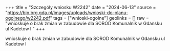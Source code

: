 +++
title = "Szczegóły wniosku W2242"
date = "2024-06-13"
source = "https://bip.brg.gda.pl/images/uploads/wnioski-do-planu-ogolnego/w2242.pdf"
tags = ["wnioski-ogolne"]
geolinks = []
raw = "wnioskuje o brak zmian w zabudowie dla SOROD Komunalnik w Gdansku ul Kadetow l "
+++

wnioskuje o brak zmian w zabudowie dla SOROD Komunalnik w Gdansku ul Kadetow
l



